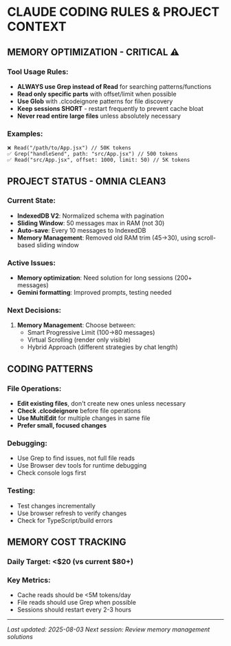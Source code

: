 # CLAUDE CODING RULES & PROJECT CONTEXT

## MEMORY OPTIMIZATION - CRITICAL ⚠️

### Tool Usage Rules:
- **ALWAYS use Grep instead of Read** for searching patterns/functions
- **Read only specific parts** with offset/limit when possible
- **Use Glob** with .clcodeignore patterns for file discovery
- **Keep sessions SHORT** - restart frequently to prevent cache bloat
- **Never read entire large files** unless absolutely necessary

### Examples:
```
❌ Read("/path/to/App.jsx") // 50K tokens
✅ Grep("handleSend", path: "src/App.jsx") // 500 tokens
✅ Read("src/App.jsx", offset: 1000, limit: 50) // 5K tokens
```

## PROJECT STATUS - OMNIA CLEAN3

### Current State:
- **IndexedDB V2**: Normalized schema with pagination
- **Sliding Window**: 50 messages max in RAM (not 30)
- **Auto-save**: Every 10 messages to IndexedDB
- **Memory Management**: Removed old RAM trim (45→30), using scroll-based sliding window

### Active Issues:
- **Memory optimization**: Need solution for long sessions (200+ messages)
- **Gemini formatting**: Improved prompts, testing needed

### Next Decisions:
1. **Memory Management**: Choose between:
   - Smart Progressive Limit (100→80 messages)
   - Virtual Scrolling (render only visible)
   - Hybrid Approach (different strategies by chat length)

## CODING PATTERNS

### File Operations:
- **Edit existing files**, don't create new ones unless necessary
- **Check .clcodeignore** before file operations
- **Use MultiEdit** for multiple changes in same file
- **Prefer small, focused changes**

### Debugging:
- Use Grep to find issues, not full file reads
- Use Browser dev tools for runtime debugging
- Check console logs first

### Testing:
- Test changes incrementally
- Use browser refresh to verify changes
- Check for TypeScript/build errors

## MEMORY COST TRACKING

### Daily Target: <$20 (vs current $80+)
### Key Metrics:
- Cache reads should be <5M tokens/day
- File reads should use Grep when possible
- Sessions should restart every 2-3 hours

---
*Last updated: 2025-08-03*
*Next session: Review memory management solutions*